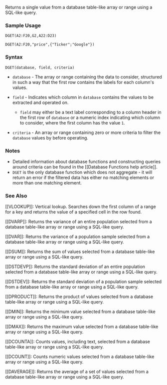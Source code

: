 Returns a single value from a database table-like array or range using a SQL-like query.

### Sample Usage

`DGET(A2:F20,G2,A22:D23)`

`DGET(A2:F20,"price",{"Ticker";"Google"})`

### Syntax

`DGET(database, field, criteria)`

* `database` - The array or range containing the data to consider, structured in such a way that the first row contains the labels for each column's values.
* `field` - Indicates which column in `database` contains the values to be extracted and operated on.

  + `field` may either be a text label corresponding to a column header in the first row of `database` or a numeric index indicating which column to consider, where the first column has the value `1`.
* `criteria` - An array or range containing zero or more criteria to filter the `database` values by before operating.

### Notes

* Detailed information about database functions and constructing queries around criteria can be found in the [[Database Functions help article]].
* `DGET` is the only database function which does not aggregate - it will return an error if the filtered data has either no matching elements or more than one matching element.

### See Also

[[VLOOKUP]]: Vertical lookup. Searches down the first column of a range for a key and returns the value of a specified cell in the row found.

[[DVARP]]: Returns the variance of an entire population selected from a database table-like array or range using a SQL-like query.

[[DVAR]]: Returns the variance of a population sample selected from a database table-like array or range using a SQL-like query.

[[DSUM]]: Returns the sum of values selected from a database table-like array or range using a SQL-like query.

[[DSTDEVP]]: Returns the standard deviation of an entire population selected from a database table-like array or range using a SQL-like query.

[[DSTDEV]]: Returns the standard deviation of a population sample selected from a database table-like array or range using a SQL-like query.

[[DPRODUCT]]: Returns the product of values selected from a database table-like array or range using a SQL-like query.

[[DMIN]]: Returns the minimum value selected from a database table-like array or range using a SQL-like query.

[[DMAX]]: Returns the maximum value selected from a database table-like array or range using a SQL-like query.

[[DCOUNTA]]: Counts values, including text, selected from a database table-like array or range using a SQL-like query.

[[DCOUNT]]: Counts numeric values selected from a database table-like array or range using a SQL-like query.

[[DAVERAGE]]: Returns the average of a set of values selected from a database table-like array or range using a SQL-like query.
